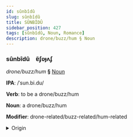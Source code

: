 ```yaml
---
id: sûnbîdû
slug: sûnbîdû
title: SÛNBÎDÛ
sidebar_position: 427
tags: [sûnbîdû, Noun, Romance]
description: drone/buzz/hum § Noun
---
```


### sûnbîdû&emsp;<span kind="abugida">ɐ̃ʄʋɟʌʄ</span>

*drone/buzz/hum* **§** [Noun](../../tags/Noun)

**IPA**: /ˈsun.bi.du/

**Verb**: to be a drone/buzz/hum

**Noun**: a drone/buzz/hum

**Modifier**: drone-related/buzz-related/hum-related

<details>
    <summary>Origin</summary>
    Portuguese zumbido /zũˈbi.du/<br/>
    <em>Romance Language Family</em>
</details>